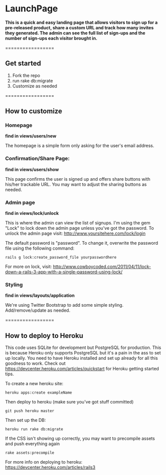 # LaunchPage
**This is a quick and easy landing page that allows visitors to sign up for a pre-released product, share a custom URL and track how many invites they generated. The admin can see the full list of sign-ups and the number of sign-ups each visitor brought in.**

=================

## Get started
1. Fork the repo
2. run rake db:migrate
3. Customize as needed

=================

## How to customize

### Homepage
**find in views/users/new**

The homepage is a simple form only asking for the user's email address.

### Confirmation/Share Page:
**find in views/users/show**

This page confirms the user is signed up and offers share buttons with his/her trackable URL. You may want to adjust the sharing buttons as needed.

### Admin page
**find in views/lock/unlock**

This is where the admin can view the list of signups. I'm using the gem "Lock" to lock down the admin page unless you've got the password. To unlock the admin page visit: http://www.yoursitehere.com/lock/login

The default password is "password". To change it, overwrite the password file using the following command:

    
    rails g lock:create_password_file yourpasswordhere
    

For more on lock, visit: http://www.cowboycoded.com/2011/04/11/lock-down-a-rails-3-app-with-a-single-password-using-lock/

### Styling
**find in views/layouts/application**

We're using Twitter Bootstrap to add some simple styling. Add/remove/update as needed.

=================

## How to deploy to Heroku

This code uses SQLite for development but PostgreSQL for production. This is because Heroku only supports PostgreSQL but it's a pain in the ass to set up locally. You need to have Heroku installed and set up already for all this goodness to work. Check out https://devcenter.heroku.com/articles/quickstart for Heroku getting started tips.

To create a new heroku site: 

    heroku apps:create exampleName

Then deploy to heroku (make sure you've got stuff committed)

    git push heroku master

Then set up the DB:

    heroku run rake db:migrate

If the CSS isn't showing up correctly, you may want to precompile assets and push everything again

    rake assets:precompile

For more info on deploying to heroku: https://devcenter.heroku.com/articles/rails3

